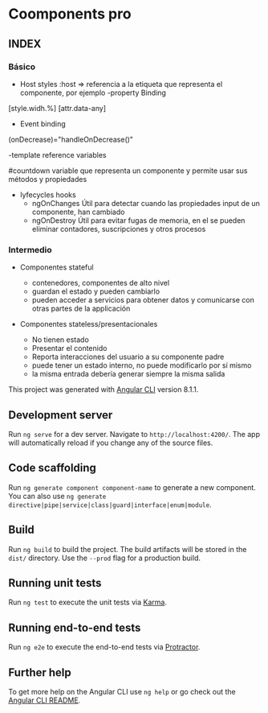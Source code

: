 # Coomponents pro

## INDEX
### Básico
- Host styles 
:host => referencia a la etiqueta que representa el componente, por ejemplo  <app-progres-bar>
-property Binding 

[style.widh.%]
[attr.data-any] 

- Event binding

(onDecrease)="handleOnDecrease()"

-template reference variables

#countdown 
variable que representa un componente y permite usar sus métodos y propiedades
- lyfecycles hooks
  - ngOnChanges
      Útil para detectar cuando las propiedades input de un componente, han cambiado 
  - ngOnDestroy 
      Útil para evitar fugas de memoria, en el se pueden eliminar contadores, suscripciones y otros procesos

### Intermedio
- Componentes stateful
   - contenedores, componentes de alto nivel
   - guardan el estado y  pueden cambiarlo
   - pueden acceder a servicios para obtener datos y comunicarse con otras partes de la applicación

- Componentes stateless/presentacionales 
  - No tienen estado
  - Presentar el contenido
  - Reporta interacciones del usuario a su componente padre
  - puede tener un estado interno, no puede modificarlo por sí mismo
  - la misma entrada debería generar siempre la misma salida

This project was generated with [Angular CLI](https://github.com/angular/angular-cli) version 8.1.1.

## Development server

Run `ng serve` for a dev server. Navigate to `http://localhost:4200/`. The app will automatically reload if you change any of the source files.

## Code scaffolding

Run `ng generate component component-name` to generate a new component. You can also use `ng generate directive|pipe|service|class|guard|interface|enum|module`.

## Build

Run `ng build` to build the project. The build artifacts will be stored in the `dist/` directory. Use the `--prod` flag for a production build.

## Running unit tests

Run `ng test` to execute the unit tests via [Karma](https://karma-runner.github.io).

## Running end-to-end tests

Run `ng e2e` to execute the end-to-end tests via [Protractor](http://www.protractortest.org/).

## Further help

To get more help on the Angular CLI use `ng help` or go check out the [Angular CLI README](https://github.com/angular/angular-cli/blob/master/README.md).
